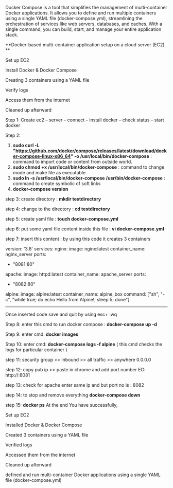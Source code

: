 Docker Compose is a tool that simplifies the management of multi-container Docker applications. It allows you to define and run multiple containers using a single YAML file (docker-compose.yml), streamlining the orchestration of services like web servers, databases, and caches. With a single command, you can build, start, and manage your entire application stack.

**Docker-based multi-container application setup on a cloud server (EC2)
**

Set up EC2


Install Docker & Docker Compose


Creating 3 containers using a YAML file


Verify logs


Access them from the internet


Cleaned up afterward


Step 1: Create ec2 – server – connect – install docker – check status – start docker


Step 2: 
1. **sudo curl -L "https://github.com/docker/compose/releases/latest/download/docker-compose-linux-x86_64" -o /usr/local/bin/docker-compose**     : command to import code or content from outside world.
2. **sudo chmod +x /usr/local/bin/docker-compose**                                                                                                : command to change mode and make file as executable
3. **sudo ln -s /usr/local/bin/docker-compose /usr/bin/docker-compose**                                                                           : command to create symbolic of soft links
4. **docker-compose version**


step 3: create directory :
**mkdir testdirectory**


step 4: change to the directory :
**cd testdirectory**


step 5: create yaml file :
**touch docker-compose.yml**


step 6: put some yaml file content inside this file :
**vi docker-compose.yml**


step 7: insert this content :
by using this code it creates 3 containers


version: '3.8'
services:
nginx:
image: nginx:latest
container_name: nginx_server
ports:
 - "8081:80"

apache: image: httpd:latest
container_name: apache_server
ports:
 - "8082:80"

alpine:
image: alpine:latest
container_name: alpine_box
command: ["sh", "-c", "while true; do echo Hello from Alpine!; sleep 5; done"]
----------- -----------------
Once inserted code save and quit by using esc+ :wq


Step 8: enter this cmd to run docker compose :
**docker-compose up -d**


Step 9: enter cmd: **docker images**


Step 10: enter cmd: **docker-compose logs -f alpine**
( this cmd checks the logs for particular container )


step 11:
security group >> inbound >> all traffic >> anywhere 0.0.0.0


step 12: copy pub ip >> paste in chrome and add port number
EG: http://<your-ec2-public-ip>:8081


step 13: check for apache
enter same ip and but port no is : 8082


step 14: to stop and remove everything
**docker-compose down**


step 15: **docker ps**
At the end You have successfully,

Set up EC2

Installed Docker & Docker Compose

Created 3 containers using a YAML file

Verified logs

Accessed them from the internet

Cleaned up afterward

defined and run multi-container Docker applications using a single YAML file (docker-compose.yml)
